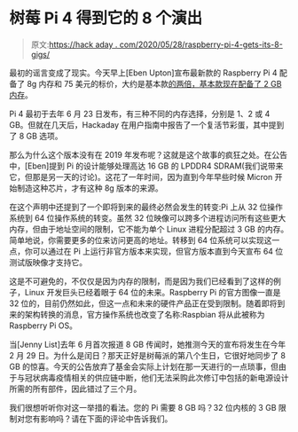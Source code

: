 # 树莓 Pi 4 得到它的 8 个演出

> 原文:[https://hack aday . com/2020/05/28/raspberry-pi-4-gets-its-8-gigs/](https://hackaday.com/2020/05/28/raspberry-pi-4-gets-its-8-gigs/)

最初的谣言变成了现实。今天早上[Eben Upton]宣布最新款的 Raspberry Pi 4 配备了 8g 内存和 75 美元的标价，大约是基本款[的两倍，基本款现在配备了 2 GB 内存](https://hackaday.com/2020/02/27/raspberry-pi-4-offers-up-2-gb-for-the-price-of-one/)。

Pi 4 最初于去年 6 月 23 日发布，有三种不同的内存选择，分别是 1、2 或 4 GB。但就在几天后，Hackaday 在用户指南中报告了一个复活节彩蛋，其中提到了 8 GB 选项。

那么为什么这个版本没有在 2019 年发布呢？这就是这个故事的疯狂之处。在公告中，[Eben]提到 Pi 的设计能够处理高达 16 GB 的 LPDDR4 SDRAM(我们说带来它，但那是另一天的讨论)。这花了一年时间，因为直到今年早些时候 Micron 开始制造这种芯片，才有这种 8g 版本的来源。

在这个声明中还提到了一个即将到来的最终必然会发生的转变:Pi 上从 32 位操作系统到 64 位操作系统的转变。虽然 32 位映像可以跨多个进程访问所有这些更大内存，但由于地址空间的限制，它不能为单个 Linux 进程分配超过 3 GB 的内存。简单地说，你需要更多的位来访问更高的地址。转移到 64 位系统可以实现这一点，你可以通过在 Pi 上运行非官方版本来实现，但官方版本直到今天宣布 64 位测试版映像才支持它。

这是不可避免的，不仅仅是因为内存的限制，而是因为我们已经看到了这样的例子，Linux 开发巨头已经着眼于 64 位的未来。Raspberry Pi 的官方图像一直是 32 位的，目前仍然如此，但这一点和未来的硬件产品正在受到限制。随着即将到来的架构转换的消息，官方操作系统也改变了名称:Raspbian 将从此被称为 Raspberry Pi OS。

当[Jenny List]去年 6 月首次报道 8 GB 传闻时，她推测今天的宣布将发生在今年 2 月 29 日。为什么是闰日？那天正好是树莓派的第八个生日，它很好地同步了 8 GB 的惊喜。今天的公告放弃了基金会实际上计划在那一天进行的一点琐事，但由于与冠状病毒疫情相关的供应链中断，他们无法采购此次修订中包括的新电源设计所需的所有部件，因此错过了三个月。

我们很想听听你对这一举措的看法。您的 Pi 需要 8 GB 吗？32 位内核的 3 GB 限制对您有影响吗？请在下面的评论中告诉我们。